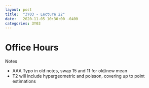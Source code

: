 ```yaml
---
layout: post
title:  "3Y03 - Lecture 22"
date:   2020-11-05 10:30:00 -0400
categories: 3Y03
---
```


Office Hours
===

Notes
- AAA Typo in old notes, swap 15 and 11 for old/new mean
- T2 will include hypergeometric and poisson, covering up to point estimations